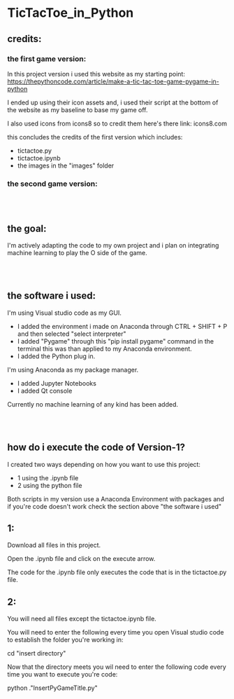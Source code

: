 # TicTacToe_in_Python


## credits:

### the first game version:

In this project version i used this website as my starting point: https://thepythoncode.com/article/make-a-tic-tac-toe-game-pygame-in-python

I ended up using their icon assets and, i used their script at the bottom of the website as my baseline to base my game off.

I also used icons from icons8 so to credit them here's there link: icons8.com

this concludes the credits of the first version which includes:
- tictactoe.py
- tictactoe.ipynb
- the images in the "images" folder

### the second game version:



<br><br>

## the goal:

I'm actively adapting the code to my own project and i plan on integrating machine learning to play the O side of the game.

<br><br>

## the software i used:

I'm using Visual studio code as my GUI.
  - I added the environment i made on Anaconda through CTRL + SHIFT + P and then selected "select interpreter"
  - I added "Pygame" through this "pip install pygame" command in the terminal this was than applied to my Anaconda environment.
  - I added the Python plug in.

I'm using Anaconda as my package manager.
- I added Jupyter Notebooks
- I added Qt console

Currently no machine learning of any kind has been added.

<br><br>

## how do i execute the code of Version-1?

I created two ways depending on how you want to use this project:
- 1 using the .ipynb file
- 2 using the python file

Both scripts in my version use a Anaconda Environment with packages and if you're code doesn't work check the section above "the software i used"

## 1:

Download all files in this project.

Open the .ipynb file and click on the execute arrow.

The code for the .ipynb file only executes the code that is in the tictactoe.py file.


## 2:

You will need all files except the tictactoe.ipynb file.

You will need to enter the following every time you open Visual studio code to establish the folder you're working in:

cd "insert directory"

Now that the directory meets you wil need to enter the following code every time you want to execute you're code:

python .\"InsertPyGameTitle.py"